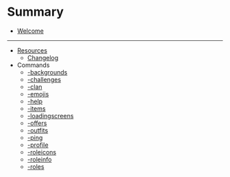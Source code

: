 # Summary

* [Welcome](README.md)

---

- [Resources]()
    - [Changelog](CHANGELOG.md)
- Commands
    - [-backgrounds](commands/backgrounds.md)
    - [-challenges](commands/challenges.md)
    - [-clan](commands/clan.md)
    - [-emojis](commands/emojis.md)
    - [-help](commands/help.md)
    - [-items](commands/items.md)
    - [-loadingscreens](commands/loadingscreens.md)
    - [-offers](commands/offers.md)
    - [-outfits](commands/outfits.md)
    - [-ping](commands/ping.md)
    - [-profile](commands/profile.md)
    - [-roleicons](commands/roleicons.md)
    - [-roleinfo](commands/roleinfo.md)
    - [-roles](commands/roles.md)
